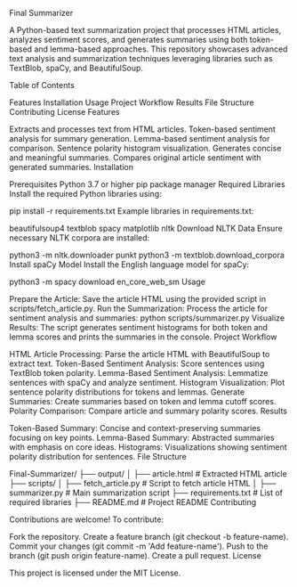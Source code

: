 Final Summarizer

A Python-based text summarization project that processes HTML articles, analyzes sentiment scores, and generates summaries using both token-based and lemma-based approaches. This repository showcases advanced text analysis and summarization techniques leveraging libraries such as TextBlob, spaCy, and BeautifulSoup.

Table of Contents

Features
Installation
Usage
Project Workflow
Results
File Structure
Contributing
License
Features

Extracts and processes text from HTML articles.
Token-based sentiment analysis for summary generation.
Lemma-based sentiment analysis for comparison.
Sentence polarity histogram visualization.
Generates concise and meaningful summaries.
Compares original article sentiment with generated summaries.
Installation

Prerequisites
Python 3.7 or higher
pip package manager
Required Libraries
Install the required Python libraries using:

pip install -r requirements.txt
Example libraries in requirements.txt:

beautifulsoup4
textblob
spacy
matplotlib
nltk
Download NLTK Data
Ensure necessary NLTK corpora are installed:

python3 -m nltk.downloader punkt
python3 -m textblob.download_corpora
Install spaCy Model
Install the English language model for spaCy:

python3 -m spacy download en_core_web_sm
Usage

Prepare the Article:
Save the article HTML using the provided script in scripts/fetch_article.py.
Run the Summarization:
Process the article for sentiment analysis and summaries:
python scripts/summarizer.py
Visualize Results:
The script generates sentiment histograms for both token and lemma scores and prints the summaries in the console.
Project Workflow

HTML Article Processing:
Parse the article HTML with BeautifulSoup to extract text.
Token-Based Sentiment Analysis:
Score sentences using TextBlob token polarity.
Lemma-Based Sentiment Analysis:
Lemmatize sentences with spaCy and analyze sentiment.
Histogram Visualization:
Plot sentence polarity distributions for tokens and lemmas.
Generate Summaries:
Create summaries based on token and lemma cutoff scores.
Polarity Comparison:
Compare article and summary polarity scores.
Results

Token-Based Summary:
Concise and context-preserving summaries focusing on key points.
Lemma-Based Summary:
Abstracted summaries with emphasis on core ideas.
Histograms:
Visualizations showing sentiment polarity distribution for sentences.
File Structure

Final-Summarizer/
├── output/
│   ├── article.html           # Extracted HTML article
├── scripts/
│   ├── fetch_article.py       # Script to fetch article HTML
│   ├── summarizer.py          # Main summarization script
├── requirements.txt           # List of required libraries
├── README.md                  # Project README
Contributing

Contributions are welcome! To contribute:

Fork the repository.
Create a feature branch (git checkout -b feature-name).
Commit your changes (git commit -m 'Add feature-name').
Push to the branch (git push origin feature-name).
Create a pull request.
License

This project is licensed under the MIT License.
